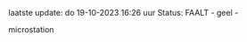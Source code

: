 laatste update: 
do 19-10-2023 16:26   uur 
Status: FAALT - geel - 
<div class="service Y">microstation</div>